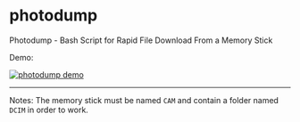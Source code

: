 photodump
=========

Photodump - Bash Script for Rapid File Download From a Memory Stick

Demo:

[![photodump demo](https://github.com/justinallen/photodump/photodump-demo-screenshot.jpg)](https://vimeo.com/72318303)

---

Notes: The memory stick must be named `CAM` and contain a folder named `DCIM` in order to work.  